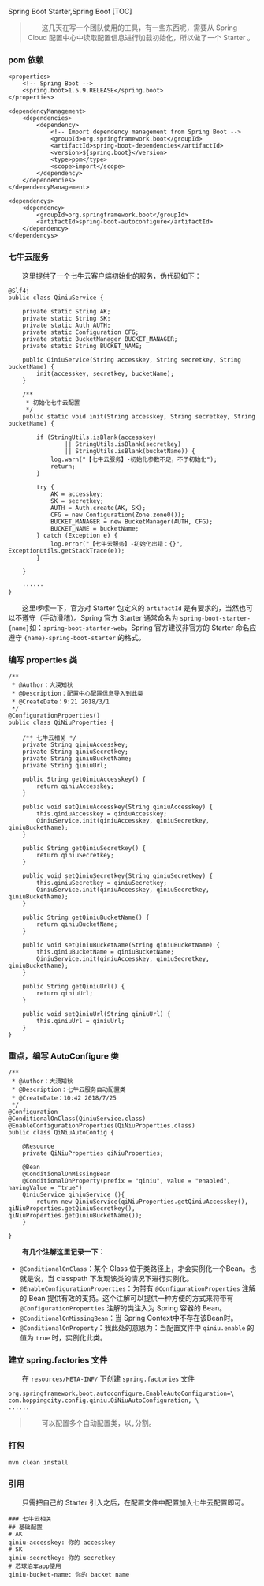 Spring Boot
Starter,Spring Boot
[TOC]

> &emsp;&emsp;这几天在写一个团队使用的工具，有一些东西呢，需要从 Spring Cloud 配置中心中读取配置信息进行加载初始化，所以做了一个 Starter 。

### pom 依赖

```
<properties>
    <!-- Spring Boot -->
    <spring.boot>1.5.9.RELEASE</spring.boot>
</properties>

<dependencyManagement>
    <dependencies>
        <dependency>
            <!-- Import dependency management from Spring Boot -->
            <groupId>org.springframework.boot</groupId>
            <artifactId>spring-boot-dependencies</artifactId>
            <version>${spring.boot}</version>
            <type>pom</type>
            <scope>import</scope>
        </dependency>
    </dependencies>
</dependencyManagement>

<dependencys>
    <dependency>
        <groupId>org.springframework.boot</groupId>
        <artifactId>spring-boot-autoconfigure</artifactId>
    </dependency>
</dependencys>
```

### 七牛云服务

&emsp;&emsp;这里提供了一个七牛云客户端初始化的服务，伪代码如下：

```
@Slf4j
public class QiniuService {

    private static String AK;
    private static String SK;
    private static Auth AUTH;
    private static Configuration CFG;
    private static BucketManager BUCKET_MANAGER;
    private static String BUCKET_NAME;

    public QiniuService(String accesskey, String secretkey, String bucketName) {
        init(accesskey, secretkey, bucketName);
    }

    /**
     * 初始化七牛云配置
     */
    public static void init(String accesskey, String secretkey, String bucketName) {

        if (StringUtils.isBlank(accesskey)
                || StringUtils.isBlank(secretkey)
                || StringUtils.isBlank(bucketName)) {
            log.warn("【七牛云服务】-初始化参数不足，不予初始化");
            return;
        }

        try {
            AK = accesskey;
            SK = secretkey;
            AUTH = Auth.create(AK, SK);
            CFG = new Configuration(Zone.zone0());
            BUCKET_MANAGER = new BucketManager(AUTH, CFG);
            BUCKET_NAME = bucketName;
        } catch (Exception e) {
            log.error("【七牛云服务】-初始化出错：{}", ExceptionUtils.getStackTrace(e));
        }

    }

	······
}
```

&emsp;&emsp;这里啰嗦一下，官方对 Starter 包定义的 `artifactId` 是有要求的，当然也可以不遵守（手动滑稽）。Spring 官方 Starter 通常命名为 `spring-boot-starter-{name}`如：`spring-boot-starter-web`，Spring 官方建议非官方的 Starter 命名应遵守 `{name}-spring-boot-starter` 的格式。

### 编写 properties 类

```
/**
 * @Author：大漠知秋
 * @Description：配置中心配置信息导入到此类
 * @CreateDate：9:21 2018/3/1
 */
@ConfigurationProperties()
public class QiNiuProperties {

    /** 七牛云相关 */
    private String qiniuAccesskey;
    private String qiniuSecretkey;
    private String qiniuBucketName;
    private String qiniuUrl;

    public String getQiniuAccesskey() {
        return qiniuAccesskey;
    }

    public void setQiniuAccesskey(String qiniuAccesskey) {
        this.qiniuAccesskey = qiniuAccesskey;
        QiniuService.init(qiniuAccesskey, qiniuSecretkey, qiniuBucketName);
    }

    public String getQiniuSecretkey() {
        return qiniuSecretkey;
    }

    public void setQiniuSecretkey(String qiniuSecretkey) {
        this.qiniuSecretkey = qiniuSecretkey;
        QiniuService.init(qiniuAccesskey, qiniuSecretkey, qiniuBucketName);
    }

    public String getQiniuBucketName() {
        return qiniuBucketName;
    }

    public void setQiniuBucketName(String qiniuBucketName) {
        this.qiniuBucketName = qiniuBucketName;
        QiniuService.init(qiniuAccesskey, qiniuSecretkey, qiniuBucketName);
    }

    public String getQiniuUrl() {
        return qiniuUrl;
    }

    public void setQiniuUrl(String qiniuUrl) {
        this.qiniuUrl = qiniuUrl;
    }
}
```

### 重点，编写 AutoConfigure 类

```
/**
 * @Author：大漠知秋
 * @Description：七牛云服务自动配置类
 * @CreateDate：10:42 2018/7/25
 */
@Configuration
@ConditionalOnClass(QiniuService.class)
@EnableConfigurationProperties(QiNiuProperties.class)
public class QiNiuAutoConfig {

    @Resource
    private QiNiuProperties qiNiuProperties;

    @Bean
    @ConditionalOnMissingBean
    @ConditionalOnProperty(prefix = "qiniu", value = "enabled", havingValue = "true")
    QiniuService qiniuService (){
        return new QiniuService(qiNiuProperties.getQiniuAccesskey(), qiNiuProperties.getQiniuSecretkey(), qiNiuProperties.getQiniuBucketName());
    }

}
```

&emsp;&emsp;**有几个注解这里记录一下：**

* `@ConditionalOnClass`：某个 Class 位于类路径上，才会实例化一个Bean。也就是说，当 classpath 下发现该类的情况下进行实例化。
* `@EnableConfigurationProperties`：为带有 `@ConfigurationProperties` 注解的 Bean 提供有效的支持。这个注解可以提供一种方便的方式来将带有 `@ConfigurationProperties` 注解的类注入为 Spring 容器的 Bean。
* `@ConditionalOnMissingBean`：当 Spring Context中不存在该Bean时。
* `@ConditionalOnProperty`：我此处的意思为：当配置文件中 `qiniu.enable` 的值为 `true` 时，实例化此类。

### 建立 spring.factories 文件

&emsp;&emsp;在 `resources/META-INF/` 下创建 `spring.factories` 文件

```
org.springframework.boot.autoconfigure.EnableAutoConfiguration=\
com.hoppingcity.config.qiniu.QiNiuAutoConfiguration, \
......
```

> &emsp;&emsp;可以配置多个自动配置类，以`,`分割。

### 打包

```
mvn clean install
```

### 引用

&emsp;&emsp;只需把自己的 Starter 引入之后，在配置文件中配置加入七牛云配置即可。

```
### 七牛云相关
## 基础配置
# AK
qiniu-accesskey: 你的 accesskey
# SK
qiniu-secretkey: 你的 secretkey
# 芯球泊车app使用
qiniu-bucket-name: 你的 backet name

```
